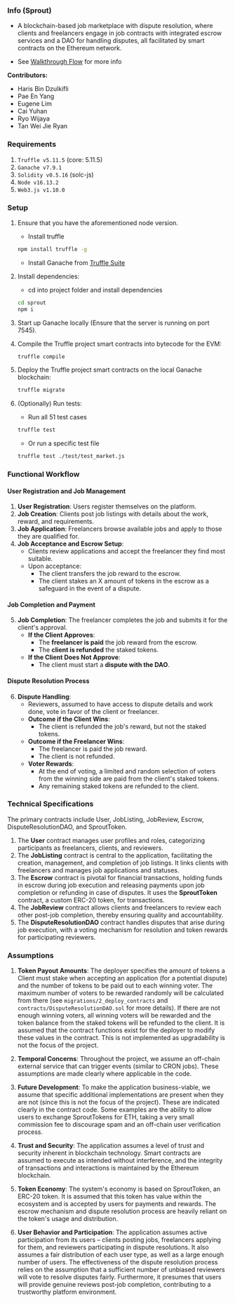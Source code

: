 ### Info (Sprout)

- A blockchain-based job marketplace with dispute resolution, where clients and freelancers engage in job contracts with integrated escrow services and a DAO for handling disputes, all facilitated by smart contracts on the Ethereum network.

- See [Walkthrough Flow](docs/walkthrough.md) for more info

**Contributors:**

- Haris Bin Dzulkifli
- Pae En Yang
- Eugene Lim
- Cai Yuhan
- Ryo Wijaya
- Tan Wei Jie Ryan

### Requirements

1. `Truffle v5.11.5` (core: 5.11.5)
2. `Ganache v7.9.1`
3. `Solidity v0.5.16` (solc-js)
4. `Node v16.13.2`
5. `Web3.js v1.10.0`

### Setup

1. Ensure that you have the aforementioned node version.

   - Install truffle

   ```bash
   npm install truffle -g
   ```

   - Install Ganache from [Truffle Suite](https://trufflesuite.com/ganache/)

2. Install dependencies:

   - cd into project folder and install dependencies

   ```bash
   cd sprout
   npm i
   ```

3. Start up Ganache locally (Ensure that the server is running on port 7545).

4. Compile the Truffle project smart contracts into bytecode for the EVM:

   ```bash
   truffle compile
   ```

5. Deploy the Truffle project smart contracts on the local Ganache blockchain:

   ```bash
   truffle migrate
   ```

6. (Optionally) Run tests:

   - Run all 51 test cases

   ```bash
   truffle test
   ```

   - Or run a specific test file

   ```bash
   truffle test ./test/test_market.js
   ```

### Functional Workflow

#### User Registration and Job Management

1. **User Registration**: Users register themselves on the platform.
2. **Job Creation**: Clients post job listings with details about the work, reward, and requirements.
3. **Job Application**: Freelancers browse available jobs and apply to those they are qualified for.
4. **Job Acceptance and Escrow Setup**:
   - Clients review applications and accept the freelancer they find most suitable.
   - Upon acceptance:
     - The client transfers the job reward to the escrow.
     - The client stakes an X amount of tokens in the escrow as a safeguard in the event of a dispute.

#### Job Completion and Payment

5. **Job Completion**: The freelancer completes the job and submits it for the client's approval.
   - **If the Client Approves**:
     - The **freelancer is paid** the job reward from the escrow.
     - The **client is refunded** the staked tokens.
   - **If the Client Does Not Approve**:
     - The client must start a **dispute with the DAO**.

#### Dispute Resolution Process

6. **Dispute Handling**:
   - Reviewers, assumed to have access to dispute details and work done, vote in favor of the client or freelancer.
   - **Outcome if the Client Wins**:
     - The client is refunded the job's reward, but not the staked tokens.
   - **Outcome if the Freelancer Wins**:
     - The freelancer is paid the job reward.
     - The client is not refunded.
   - **Voter Rewards**:
     - At the end of voting, a limited and random selection of voters from the winning side are paid from the client's staked tokens.
     - Any remaining staked tokens are refunded to the client.

### Technical Specifications

The primary contracts include User, JobListing, JobReview, Escrow, DisputeResolutionDAO, and SproutToken.

1. The **User** contract manages user profiles and roles, categorizing participants as freelancers, clients, and reviewers.
2. The **JobListing** contract is central to the application, facilitating the creation, management, and completion of job listings. It links clients with freelancers and manages job applications and statuses.
3. The **Escrow** contract is pivotal for financial transactions, holding funds in escrow during job execution and releasing payments upon job completion or refunding in case of disputes. It uses the **SproutToken** contract, a custom ERC-20 token, for transactions.
4. The **JobReview** contract allows clients and freelancers to review each other post-job completion, thereby ensuring quality and accountability.
5. The **DisputeResolutionDAO** contract handles disputes that arise during job execution, with a voting mechanism for resolution and token rewards for participating reviewers.

### Assumptions

1. **Token Payout Amounts**: The deployer specifies the amount of tokens a Client must stake when accepting an application (for a potential dispute) and the number of tokens to be paid out to each winning voter. The maximum number of voters to be rewarded randomly will be calculated from there (see `migrations/2_deploy_contracts` and `contracts/DisputeResolutionDAO.sol` for more details). If there are not enough winning voters, all winning voters will be rewarded and the token balance from the staked tokens will be refunded to the client. It is assumed that the contract functions exist for the deployer to modify these values in the contract. This is not implemented as upgradability is not the focus of the project.

2. **Temporal Concerns**: Throughout the project, we assume an off-chain external service that can trigger events (similar to CRON jobs). These assumptions are made clearly where applicable in the code.

3. **Future Development**: To make the application business-viable, we assume that specific additional implementations are present when they are not (since this is not the focus of the project). These are indicated clearly in the contract code. Some examples are the ability to allow users to exchange SproutTokens for ETH, taking a very small commission fee to discourage spam and an off-chain user verification process.

4. **Trust and Security**: The application assumes a level of trust and security inherent in blockchain technology. Smart contracts are assumed to execute as intended without interference, and the integrity of transactions and interactions is maintained by the Ethereum blockchain.

5. **Token Economy**: The system's economy is based on SproutToken, an ERC-20 token. It is assumed that this token has value within the ecosystem and is accepted by users for payments and rewards. The escrow mechanism and dispute resolution process are heavily reliant on the token's usage and distribution.

6. **User Behavior and Participation**: The application assumes active participation from its users – clients posting jobs, freelancers applying for them, and reviewers participating in dispute resolutions. It also assumes a fair distribution of each user type, as well as a large enough number of users. The effectiveness of the dispute resolution process relies on the assumption that a sufficient number of unbiased reviewers will vote to resolve disputes fairly. Furthermore, it presumes that users will provide genuine reviews post-job completion, contributing to a trustworthy platform environment.
